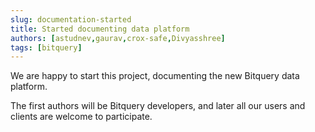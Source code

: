 ```yaml
---
slug: documentation-started
title: Started documenting data platform
authors: [astudnev,gaurav,crox-safe,Divyasshree]
tags: [bitquery]
---
```


We are happy to start this project, documenting the new Bitquery data platform.

The first authors will be Bitquery developers, and later all our users and clients are
welcome to participate.
